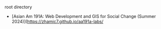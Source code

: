 root directory
- [Asian Am 191A: Web Development and GIS for Social Change (Summer 2024)](https://zhamic7.github.io/aa191a-labs/
